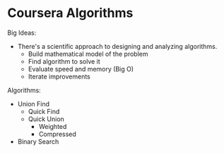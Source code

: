 # Coursera Algorithms

Big Ideas:
  - There's a scientific approach to designing and analyzing algorithms.
    - Build mathematical model of the problem
    - Find algorithm to solve it
    - Evaluate speed and memory (Big O)
    - Iterate improvements

Algorithms:
  - Union Find
    - Quick Find
    - Quick Union
      - Weighted
      - Compressed
  - Binary Search
